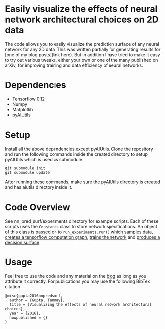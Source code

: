 # Easily visualize the effects of neural network architectural choices on 2D data

The code allows you to easily visualize the prediction surface of any neural network for any 2D data. This was written partially for generating results for [one of my blog posts](link here). But in addition I have tried to make it easy to try out various tweaks, either your own or one of the many published on arXiv, for improving training and data efficiency of neural networks.

# Dependencies

- Tensorflow 0.12
- Numpy
- Matplotlib
- [pyAIUtils](https://github.com/BigRedT/pyAIUtils)

# Setup

Install all the above dependencies except pyAIUtils. Clone the repository and run the following commands inside the created directory to setup pyAIUtils which is used as submodule.
```
git submodule init
git submodule update
```
After running these commands, make sure the pyAIUtils directory is created and has aiutils directory inside it.

# Code Overview

See nn_pred_surf/experiments directory for example scripts. Each of these scripts uses the `Constants` class to store network specifications. An object of this class is passed on to `run_experiments.run()` which [samples data](./data), [creates a tensorflow computation graph](./graph.py), [trains the network](./train.py) and [produces a decision surface](./visualizers).

# Usage

Feel free to use the code and any material on the [blog]() as long as you attribute it correctly. For publications you may use the following BibTex citation
```
@misc{gupta2016nnpredsurf,
  author = {Gupta, Tanmay},
  title = {Visualizing the effects of neural network architectural choices},
  year = {2016},
  howpublished = {}
}
```